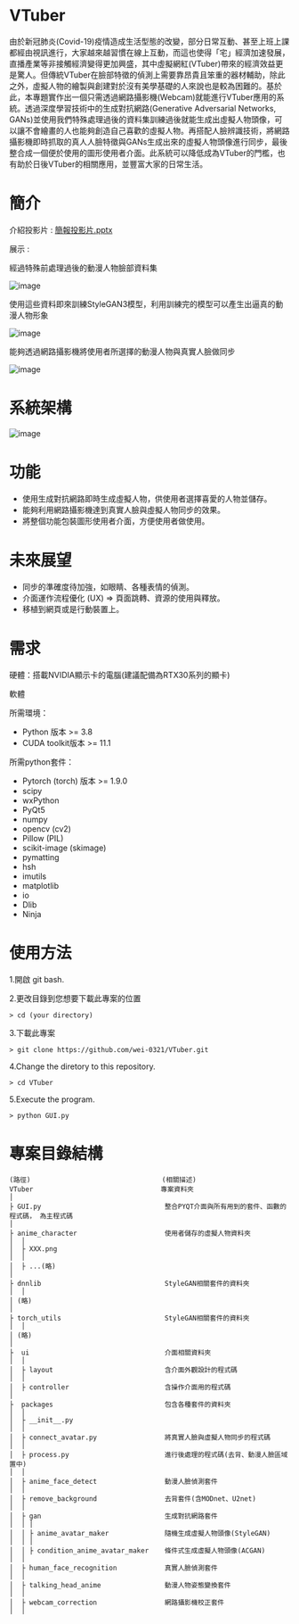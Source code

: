 # VTuber

由於新冠肺炎(Covid-19)疫情造成生活型態的改變，部分日常互動、甚至上班上課都經由視訊進行，大家越來越習慣在線上互動，而這也使得「宅」經濟加速發展，直播產業等非接觸經濟變得更加興盛，其中虛擬網紅(VTuber)帶來的經濟效益更是驚人。但傳統VTuber在臉部特徵的偵測上需要靠昂貴且笨重的器材輔助，除此之外，虛擬人物的繪製與創建對於沒有美學基礎的人來說也是較為困難的。基於此，本專題實作出一個只需透過網路攝影機(Webcam)就能進行VTuber應用的系統。透過深度學習技術中的生成對抗網路(Generative Adversarial Networks, GANs)並使用我們特殊處理過後的資料集訓練過後就能生成出虛擬人物頭像，可以讓不會繪畫的人也能夠創造自己喜歡的虛擬人物。再搭配人臉辨識技術，將網路攝影機即時抓取的真人人臉特徵與GANs生成出來的虛擬人物頭像進行同步，最後整合成一個便於使用的圖形使用者介面。此系統可以降低成為VTuber的門檻，也有助於日後VTuber的相關應用，並豐富大家的日常生活。

# 簡介

介紹投影片 : 
[簡報投影片.pptx](https://github.com/wei-0321/VTuber/files/7856617/3.pptx)


展示 :

經過特殊前處理過後的動漫人物臉部資料集

![image](https://user-images.githubusercontent.com/71260071/149194671-b2df1c8b-fa2b-405b-81eb-6d3708c9217f.png)

使用這些資料即來訓練StyleGAN3模型，利用訓練完的模型可以產生出逼真的動漫人物形象

![image](https://user-images.githubusercontent.com/71260071/149194347-ba5aa912-9360-4df3-b97e-6fe24e670ffd.png)

能夠透過網路攝影機將使用者所選擇的動漫人物與真實人臉做同步

![image](https://user-images.githubusercontent.com/71260071/149194354-ec1cd503-fe90-44da-af03-7cecca5085ba.png)


# 系統架構
![image](https://user-images.githubusercontent.com/71260071/149192610-314efcba-3d16-4dd7-9486-00c49064643c.png)

# 功能
- 使用生成對抗網路即時生成虛擬人物，供使用者選擇喜愛的人物並儲存。
- 能夠利用網路攝影機達到真實人臉與虛擬人物同步的效果。
- 將整個功能包裝圖形使用者介面，方便使用者做使用。

# 未來展望
- 同步的準確度待加強，如眼睛、各種表情的偵測。
- 介面運作流程優化 (UX) => 頁面跳轉、資源的使用與釋放。
- 	移植到網頁或是行動裝置上。

# 需求
硬體：搭載NVIDIA顯示卡的電腦(建議配備為RTX30系列的顯卡)

軟體

所需環境：
- Python 版本 >= 3.8
- CUDA toolkit版本 >= 11.1

所需python套件：
- Pytorch (torch) 版本 >= 1.9.0 
- scipy
- wxPython
- PyQt5
- numpy 
- opencv (cv2)
- Pillow (PIL)
- scikit-image (skimage)
- pymatting
- hsh
- imutils
- matplotlib
- io 
- Dlib 
- Ninja  

# 使用方法
1.開啟 git bash. 

2.更改目錄到您想要下載此專案的位置 
```
> cd (your directory)
```
3.下載此專案 
```
> git clone https://github.com/wei-0321/VTuber.git
```
4.Change the diretory to this repository.
```
> cd VTuber
```
5.Execute the program.
```
> python GUI.py
```

# 專案目錄結構
```
(路徑)                                 (相關描述)
VTuber            	                  專案資料夾
│
├ GUI.py                               整合PYQT介面與所有用到的套件、函數的程式碼， 為主程式碼
│
├ anime_character                      使用者儲存的虛擬人物資料夾 
│  │ 
│  ├ XXX.png
│  │ 
│  ├ ...(略)
│
├ dnnlib                               StyleGAN相關套件的資料夾
│  │ 
│ (略)
│
├ torch_utils                          StyleGAN相關套件的資料夾
│  │ 
│ (略)
│
├  ui                                  介面相關資料夾
│  │ 
│  ├ layout                            含介面外觀設計的程式碼
│  │ 
│  ├ controller                        含操作介面用的程式碼
│
├  packages                            包含各種套件的資料夾       	
│  │
│  ├ __init__.py                               
│  │
│  ├ connect_avatar.py                 將真實人臉與虛擬人物同步的程式碼
│  │
│  ├ process.py                        進行後處理的程式碼(去背、動漫人臉區域置中)
│  │
│  ├ anime_face_detect                 動漫人臉偵測套件
│  │ 
│  ├ remove_background                 去背套件(含MODnet、U2net)
│  │ 
│  ├ gan                               生成對抗網路套件
│  │ │
│  │ ├ anime_avatar_maker              隨機生成虛擬人物頭像(StyleGAN)
│  │ │
│  │ ├ condition_anime_avatar_maker    條件式生成虛擬人物頭像(ACGAN)
│  │ 
│  ├ human_face_recognition            真實人臉偵測套件
│  │
│  ├ talking_head_anime                動漫人物姿態變換套件
│  │
│  ├ webcam_correction                 網路攝影機校正套件
│  │
```
